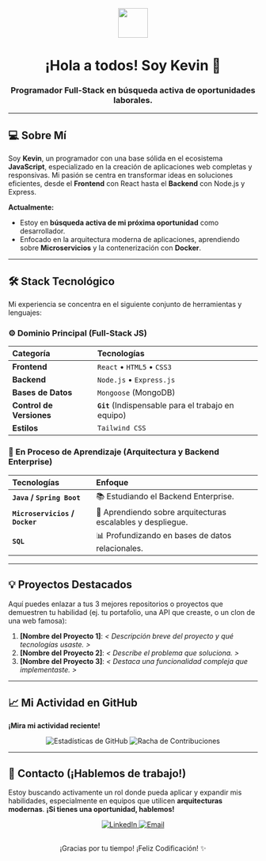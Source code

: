 <div align="center">
  <img src="https://emojis.slackmojis.com/emojis/images/1531828236/4241/blob-wobble.gif?1531828236" width="60"/>
  <h1>¡Hola a todos! Soy Kevin 👋</h1>
  <h3>Programador Full-Stack en búsqueda activa de oportunidades laborales.</h3>
</div>

---

## 💻 Sobre Mí

Soy **Kevin**, un programador con una base sólida en el ecosistema **JavaScript**, especializado en la creación de aplicaciones web completas y responsivas. Mi pasión se centra en transformar ideas en soluciones eficientes, desde el **Frontend** con React hasta el **Backend** con Node.js y Express.

**Actualmente:**
* Estoy en **búsqueda activa de mi próxima oportunidad** como desarrollador.
* Enfocado en la arquitectura moderna de aplicaciones, aprendiendo sobre **Microservicios** y la contenerización con **Docker**.

---

## 🛠️ Stack Tecnológico

Mi experiencia se concentra en el siguiente conjunto de herramientas y lenguajes:

### ⚙️ Dominio Principal (Full-Stack JS)

| Categoría | Tecnologías |
| :--- | :--- |
| **Frontend** | `React` • `HTML5` • `CSS3` |
| **Backend** | `Node.js` • `Express.js` |
| **Bases de Datos** | `Mongoose` (MongoDB) |
| **Control de Versiones** | **`Git`** (Indispensable para el trabajo en equipo) |
| **Estilos** | `Tailwind CSS` |

### 🌱 En Proceso de Aprendizaje (Arquitectura y Backend Enterprise)

| Tecnologías | Enfoque |
| :--- | :--- |
| **`Java` / `Spring Boot`** | 📚 Estudiando el Backend Enterprise. |
| **`Microservicios` / `Docker`** | 🐳 Aprendiendo sobre arquitecturas escalables y despliegue. |
| **`SQL`** | 📊 Profundizando en bases de datos relacionales. |

---

## 💡 Proyectos Destacados

Aquí puedes enlazar a tus 3 mejores repositorios o proyectos que demuestren tu habilidad (ej. tu portafolio, una API que creaste, o un clon de una web famosa):

1.  **[Nombre del Proyecto 1]**: *< Descripción breve del proyecto y qué tecnologías usaste. >*
2.  **[Nombre del Proyecto 2]**: *< Describe el problema que soluciona. >*
3.  **[Nombre del Proyecto 3]**: *< Destaca una funcionalidad compleja que implementaste. >*

---

## 📈 Mi Actividad en GitHub

**¡Mira mi actividad reciente!**
<div align="center">
  <img src="https://github-readme-stats.vercel.app/api?username=<<TU_USUARIO_GITHUB>>&show_icons=true&theme=nord&hide_border=true&locale=es" alt="Estadísticas de GitHub" />
  <img src="https://github-readme-streak-stats.herokuapp.com/?user=<<TU_USUARIO_GITHUB>>&theme=nord&hide_border=true&locale=es" alt="Racha de Contribuciones" />
</div>

---

## 🤝 Contacto (¡Hablemos de trabajo!)

Estoy buscando activamente un rol donde pueda aplicar y expandir mis habilidades, especialmente en equipos que utilicen **arquitecturas modernas**. **¡Si tienes una oportunidad, hablemos!**

<div align="center">
  <a href="https://www.linkedin.com/in/< TU LINKEDIN >" target="_blank">
    <img src="https://img.shields.io/badge/LinkedIn-0077B5?style=for-the-badge&logo=linkedin&logoColor=white" alt="LinkedIn"/>
  </a>
  <a href="mailto:< TU EMAIL >" target="_blank">
    <img src="https://img.shields.io/badge/Email-D14836?style=for-the-badge&logo=gmail&logoColor=white" alt="Email"/>
  </a>
  <a href="https://twitter.com/< TU TWITTER >" target="_blank">
  </a>
</div>

<br>

<p align="center">¡Gracias por tu tiempo! ¡Feliz Codificación! ✨</p>
